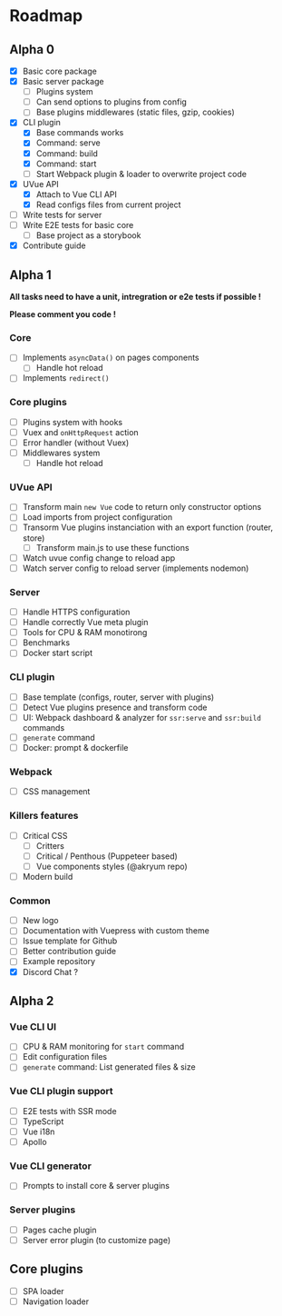 # Roadmap

## Alpha 0

- [x] Basic core package
- [x] Basic server package
  - [ ] Plugins system
  - [ ] Can send options to plugins from config
  - [ ] Base plugins middlewares (static files, gzip, cookies)
- [x] CLI plugin
  - [x] Base commands works
  - [x] Command: serve
  - [x] Command: build
  - [x] Command: start
  - [ ] Start Webpack plugin & loader to overwrite project code
- [x] UVue API
  - [x] Attach to Vue CLI API
  - [x] Read configs files from current project
- [ ] Write tests for server
- [ ] Write E2E tests for basic core
  - [ ] Base project as a storybook
- [x] Contribute guide

## Alpha 1

**All tasks need to have a unit, intregration or e2e tests if possible !**

**Please comment you code !**

### Core

- [ ] Implements `asyncData()` on pages components
  - [ ] Handle hot reload
- [ ] Implements `redirect()`

### Core plugins

- [ ] Plugins system with hooks
- [ ] Vuex and `onHttpRequest` action
- [ ] Error handler (without Vuex)
- [ ] Middlewares system
  - [ ] Handle hot reload

### UVue API

- [ ] Transform main `new Vue` code to return only constructor options
- [ ] Load imports from project configuration
- [ ] Transorm Vue plugins instanciation with an export function (router, store)
  - [ ] Transform main.js to use these functions
- [ ] Watch uvue config change to reload app
- [ ] Watch server config to reload server (implements nodemon)

### Server

- [ ] Handle HTTPS configuration
- [ ] Handle correctly Vue meta plugin
- [ ] Tools for CPU & RAM monotirong
- [ ] Benchmarks
- [ ] Docker start script

### CLI plugin

- [ ] Base template (configs, router, server with plugins)
- [ ] Detect Vue plugins presence and transform code
- [ ] UI: Webpack dashboard & analyzer for `ssr:serve` and `ssr:build` commands
- [ ] `generate` command
- [ ] Docker: prompt & dockerfile

### Webpack

- [ ] CSS management

### Killers features

- [ ] Critical CSS
  - [ ] Critters
  - [ ] Critical / Penthous (Puppeteer based)
  - [ ] Vue components styles (@akryum repo)
- [ ] Modern build

### Common

- [ ] New logo
- [ ] Documentation with Vuepress with custom theme
- [ ] Issue template for Github
- [ ] Better contribution guide
- [ ] Example repository
- [x] Discord Chat ?

## Alpha 2

### Vue CLI UI

- [ ] CPU & RAM monitoring for `start` command
- [ ] Edit configuration files
- [ ] `generate` command: List generated files & size

### Vue CLI plugin support

- [ ] E2E tests with SSR mode
- [ ] TypeScript
- [ ] Vue i18n
- [ ] Apollo

### Vue CLI generator

- [ ] Prompts to install core & server plugins

### Server plugins

- [ ] Pages cache plugin
- [ ] Server error plugin (to customize page)

## Core plugins

- [ ] SPA loader
- [ ] Navigation loader
